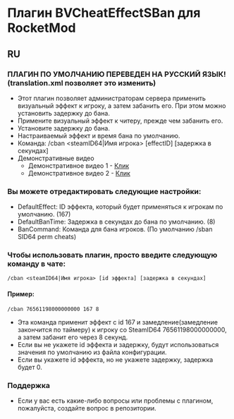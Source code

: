 # Плагин BVCheatEffectSBan для RocketMod
## RU
### ПЛАГИН ПО УМОЛЧАНИЮ ПЕРЕВЕДЕН НА РУССКИЙ ЯЗЫК! (translation.xml позволяет это изменить)
- Этот плагин позволяет администраторам сервера применить визуальный эффект к игроку, а затем забанить его. При этом можно установить задержку до бана.
- Примените визуальный эффект к читеру, прежде чем забанить его.
- Установите задержку до бана.
- Настраиваемый эффект и время бана по умолчанию.
- Команда: /cban <steamID64|Имя игрока> [effectID] [задержка в секундах]
- Демонстративные видео
  - Демонстративное видео 1 - [Клик](https://youtu.be/uS48vQvmoeI)
  - Демонстративное видео 2 - [Клик](https://youtu.be/dAjaU8FocqQ)

### Вы можете отредактировать следующие настройки:
  - DefaultEffect: ID эффекта, который будет применяться к игрокам по умолчанию. (167)
  - DefaultBanTime: Задержка в секундах до бана по умолчанию. (8)
  - BanCommand: Команда для бана игроков. (По умолчанию /sban SID64 perm cheats)

### Чтобы использовать плагин, просто введите следующую команду в чате:

    /cban <steamID64|Имя игрока> [id эффекта] [задержка в секундах]
#### Пример:

    /cban 76561198000000000 167 8

- Эта команда применит эффект с id 167 и замедление(замедление закончится по таймеру) к игроку со SteamID64 76561198000000000, а затем забанит его через 8 секунд.
- Если вы не укажете id эффекта и задержку, будут использоваться значения по умолчанию из файла конфигурации.
- Если вы укажете id эффекта, но не укажете задержку, задержка будет 0.

 ### Поддержка
- Если у вас есть какие-либо вопросы или проблемы с плагином, пожалуйста, создайте вопрос в репозитории.
